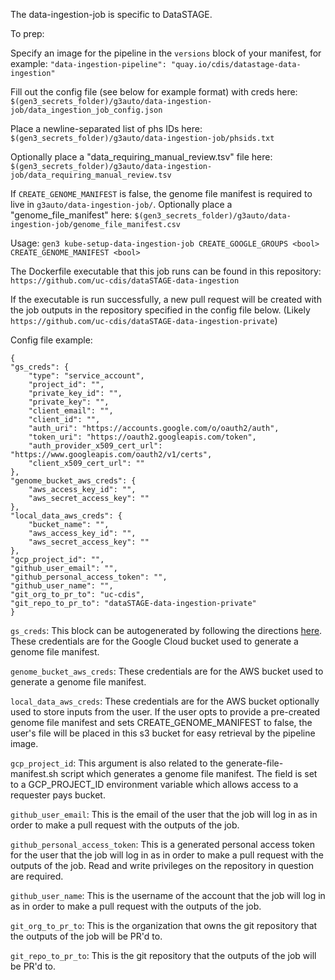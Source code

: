The data-ingestion-job is specific to DataSTAGE.

To prep:

Specify an image for the pipeline in the `versions` block of your manifest, for example:
`"data-ingestion-pipeline": "quay.io/cdis/datastage-data-ingestion"`

Fill out the config file (see below for example format) with creds here: `$(gen3_secrets_folder)/g3auto/data-ingestion-job/data_ingestion_job_config.json`

Place a newline-separated list of phs IDs here: `$(gen3_secrets_folder)/g3auto/data-ingestion-job/phsids.txt`

Optionally place a "data\_requiring\_manual\_review.tsv" file here: `$(gen3_secrets_folder)/g3auto/data-ingestion-job/data_requiring_manual_review.tsv`

If `CREATE_GENOME_MANIFEST` is false, the genome file manifest is required to live in `g3auto/data-ingestion-job/`. Optionally place a "genome\_file\_manifest" here: `$(gen3_secrets_folder)/g3auto/data-ingestion-job/genome_file_manifest.csv`

Usage:
`gen3 kube-setup-data-ingestion-job CREATE_GOOGLE_GROUPS <bool> CREATE_GENOME_MANIFEST <bool>`

The Dockerfile executable that this job runs can be found in this repository: `https://github.com/uc-cdis/dataSTAGE-data-ingestion`

If the executable is run successfully, a new pull request will be created with the job outputs in the repository specified in the config file below. (Likely `https://github.com/uc-cdis/dataSTAGE-data-ingestion-private`)

Config file example:

    {
    "gs_creds": {
        "type": "service_account",
        "project_id": "",
        "private_key_id": "",
        "private_key": "",
        "client_email": "",
        "client_id": "",
        "auth_uri": "https://accounts.google.com/o/oauth2/auth",
        "token_uri": "https://oauth2.googleapis.com/token",
        "auth_provider_x509_cert_url": "https://www.googleapis.com/oauth2/v1/certs",
        "client_x509_cert_url": ""
    },
    "genome_bucket_aws_creds": {
        "aws_access_key_id": "",
        "aws_secret_access_key": ""
    },
    "local_data_aws_creds": {
        "bucket_name": "",
        "aws_access_key_id": "",
        "aws_secret_access_key": ""
    },
    "gcp_project_id": "",
    "github_user_email": "",
    "github_personal_access_token": "",
    "github_user_name": "",
    "git_org_to_pr_to": "uc-cdis",
    "git_repo_to_pr_to": "dataSTAGE-data-ingestion-private"
    }

`gs_creds`: This block can be autogenerated by following the directions [here](https://cloud.google.com/iam/docs/creating-managing-service-account-keys). These credentials are for the Google Cloud bucket used to generate a genome file manifest. 

`genome_bucket_aws_creds`: These credentials are for the AWS bucket used to generate a genome file manifest. 

`local_data_aws_creds`: These credentials are for the AWS bucket optionally used to store inputs from the user. If the user opts to provide a pre-created genome file manifest and sets CREATE\_GENOME\_MANIFEST to false, the user's file will be placed in this s3 bucket for easy retrieval by the pipeline image.

`gcp_project_id`: This argument is also related to the generate-file-manifest.sh script which generates a genome file manifest. The field is set to a GCP_PROJECT_ID environment variable which allows access to a requester pays bucket.

`github_user_email`: This is the email of the user that the job will log in as in order to make a pull request with the outputs of the job.

`github_personal_access_token`: This is a generated personal access token for the user that the job will log in as in order to make a pull request with the outputs of the job. Read and write privileges on the repository in question are required.

`github_user_name`: This is the username of the account that the job will log in as in order to make a pull request with the outputs of the job.

`git_org_to_pr_to`: This is the organization that owns the git repository that the outputs of the job will be PR'd to.

`git_repo_to_pr_to`: This is the git repository that the outputs of the job will be PR'd to.